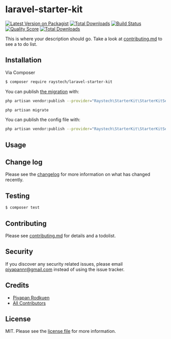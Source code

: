# laravel-starter-kit

[![Latest Version on Packagist][ico-version]][link-packagist]
[![Total Downloads][ico-downloads]][link-downloads]
[![Build Status][ico-travis]][link-travis]
[![Quality Score][ico-code-quality]][link-code-quality]
[![Total Downloads][ico-downloads]][link-downloads]

This is where your description should go. Take a look at [contributing.md](contributing.md) to see a to do list.

## Installation

Via Composer

``` bash
$ composer require raystech/laravel-starter-kit
```

You can publish [the migration](https://github.com/raystech/laravel-starter-kit/blob/master/database/migrations/create_starter_kit_tables.php.stub) with:

```bash
php artisan vendor:publish --provider="Raystech\StarterKit\StarterKitServiceProvider" --tag="migrations"
```

```bash
php artisan migrate
```

You can publish the config file with:

```bash
php artisan vendor:publish --provider="Raystech\StarterKit\StarterKitServiceProvider" --tag="config"
```

## Usage

## Change log

Please see the [changelog](changelog.md) for more information on what has changed recently.

## Testing

``` bash
$ composer test
```

## Contributing

Please see [contributing.md](contributing.md) for details and a todolist.

## Security

If you discover any security related issues, please email piyapannr@gmail.com instead of using the issue tracker.

## Credits

- [Piyapan Rodkuen][link-author]
- [All Contributors][link-contributors]

## License

MIT. Please see the [license file](license.md) for more information.

[ico-version]: https://img.shields.io/packagist/v/raystech/laravel-starter-kit.svg?style=flat-square
[ico-downloads]: https://img.shields.io/packagist/dt/raystech/laravel-starter-kit.svg?style=flat-square
[ico-travis]: https://img.shields.io/travis/raystech/laravel-starter-kit/master.svg?style=flat-square
[ico-styleci]: https://styleci.io/repos/12345678/shield
[ico-code-quality]: https://img.shields.io/scrutinizer/g/raystech/laravel-starter-kit.svg?style=flat-square

[link-packagist]: https://packagist.org/packages/raystech/laravel-starter-kit
[link-downloads]: https://packagist.org/packages/raystech/laravel-starter-kit
[link-travis]: https://travis-ci.org/raystech/laravel-starter-kit
[link-code-quality]: https://scrutinizer-ci.com/g/raystech/laravel-starter-kit

[link-author]: https://github.com/raystech
[link-contributors]: ../../contributors]